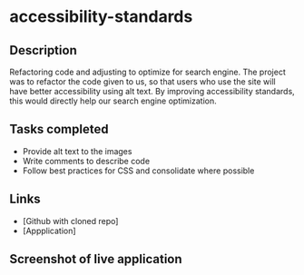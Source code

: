 # accessibility-standards

## Description
Refactoring code and adjusting to optimize for search engine.
The project was to refactor the code given to us, so that users who use the site will have better accessibility using alt text. By improving accessibility standards, this would directly help our search engine optimization.

## Tasks completed
- Provide alt text to the images
- Write comments to describe code
- Follow best practices for CSS and consolidate where possible

## Links
- [Github with cloned repo]
- [Appplication]

## Screenshot of live application
